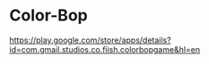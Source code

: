 # Color-Bop
https://play.google.com/store/apps/details?id=com.gmail.studios.co.fiish.colorbopgame&hl=en

